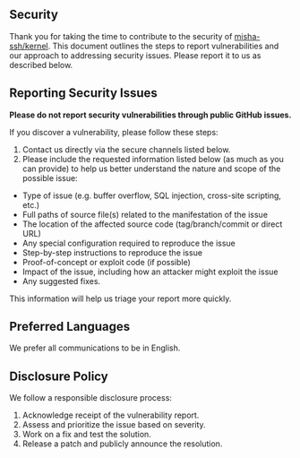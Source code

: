 ## Security

Thank you for taking the time to contribute to the security of [misha-ssh/kernel](https://github.com/misha-ssh/kernel). This document outlines the steps to report vulnerabilities and our approach to addressing security issues. Please report it to us as described below.

## Reporting Security Issues

**Please do not report security vulnerabilities through public GitHub issues.**

If you discover a vulnerability, please follow these steps:

1. Contact us directly via the secure channels listed below.
2. Please include the requested information listed below (as much as you can provide) to help us better understand the nature and scope of the possible issue:
  * Type of issue (e.g. buffer overflow, SQL injection, cross-site scripting, etc.)
  * Full paths of source file(s) related to the manifestation of the issue
  * The location of the affected source code (tag/branch/commit or direct URL)
  * Any special configuration required to reproduce the issue
  * Step-by-step instructions to reproduce the issue
  * Proof-of-concept or exploit code (if possible)
  * Impact of the issue, including how an attacker might exploit the issue
  * Any suggested fixes.

This information will help us triage your report more quickly.

## Preferred Languages

We prefer all communications to be in English.

## Disclosure Policy

We follow a responsible disclosure process:
1. Acknowledge receipt of the vulnerability report.
2. Assess and prioritize the issue based on severity.
3. Work on a fix and test the solution.
4. Release a patch and publicly announce the resolution.
